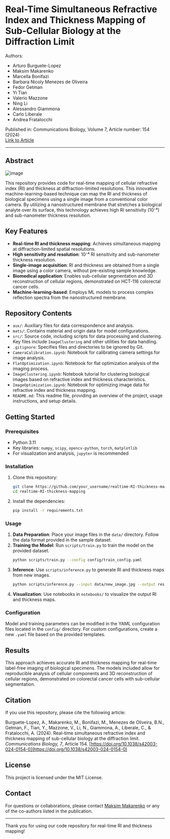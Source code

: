 # Real-Time Simultaneous Refractive Index and Thickness Mapping of Sub-Cellular Biology at the Diffraction Limit

Authors:  
- Arturo Burguete-Lopez
- Maksim Makarenko
- Marcella Bonifazi
- Barbara Nicoly Menezes de Oliveira
- Fedor Getman
- Yi Tian
- Valerio Mazzone
- Ning Li
- Alessandro Giammona
- Carlo Liberale
- Andrea Fratalocchi

Published in: Communications Biology, Volume 7, Article number: 154 (2024)  
[Link to Article](https://www.nature.com/articles/s42003-024-05839-w)

---

## Abstract

![image](https://github.com/user-attachments/assets/6240840f-0cda-4a2d-848f-d91a77ffcf04)

This repository provides code for real-time mapping of cellular refractive index (RI) and thickness at diffraction-limited resolutions. This innovative machine-learning-based technique can map the RI and thickness of biological specimens using a single image from a conventional color camera. By utilizing a nanostructured membrane that stretches a biological analyte over its surface, this technology achieves high RI sensitivity (10⁻⁴) and sub-nanometer thickness resolution.

## Key Features

- **Real-time RI and thickness mapping**: Achieves simultaneous mapping at diffraction-limited spatial resolutions.
- **High sensitivity and resolution**: 10⁻⁴ RI sensitivity and sub-nanometer thickness resolution.
- **Single-image acquisition**: RI and thickness are obtained from a single image using a color camera, without pre-existing sample knowledge.
- **Biomedical application**: Enables sub-cellular segmentation and 3D reconstruction of cellular regions, demonstrated on HCT-116 colorectal cancer cells.
- **Machine-learning-based**: Employs ML models to process complex reflection spectra from the nanostructured membrane.

## Repository Contents

- `aux/`: Auxiliary files for data correspondence and analysis.
- `mats/`: Contains material and origin data for model configurations.
- `src/`: Source code, including scripts for data processing and clustering. Key files include `ImageClustering` and other utilities for data handling.
- `.gitignore`: Specifies files and directories to be ignored by Git.
- `CameraCalibration.ipynb`: Notebook for calibrating camera settings for image analysis.
- `FlatOptimization.ipynb`: Notebook for flat optimization analysis of the imaging process.
- `ImageClustering.ipynb`: Notebook tutorial for clustering biological images based on refractive index and thickness characteristics.
- `ImageOptimization.ipynb`: Notebook for optimizing image data for refractive index and thickness mapping.
- `README.md`: This readme file, providing an overview of the project, usage instructions, and setup details.

## Getting Started

### Prerequisites

- Python 3.11
- Key libraries: `numpy`, `scipy`, `opencv-python`, `torch`, `matplotlib`
- For visualization and analysis, `jupyter` is recommended

### Installation

1. Clone this repository:
   ```bash
   git clone https://github.com/your_username/realtime-RI-thickness-mapping.git
   cd realtime-RI-thickness-mapping
   ```
2. Install the dependencies:
   ```bash
   pip install -r requirements.txt
   ```

### Usage

1. **Data Preparation**: Place your image files in the `data/` directory. Follow the data format provided in the sample dataset.
2. **Training the Model**: Run `scripts/train.py` to train the model on the provided dataset.
   ```bash
   python scripts/train.py --config config/train_config.yaml
   ```
3. **Inference**: Use `scripts/inference.py` to generate RI and thickness maps from new images.
   ```bash
   python scripts/inference.py --input data/new_image.jpg --output results/
   ```
4. **Visualization**: Use notebooks in `notebooks/` to visualize the output RI and thickness maps.

### Configuration

Model and training parameters can be modified in the YAML configuration files located in the `config/` directory. For custom configurations, create a new `.yaml` file based on the provided templates.

## Results

This approach achieves accurate RI and thickness mapping for real-time label-free imaging of biological specimens. The models included allow for reproducible analysis of cellular components and 3D reconstruction of cellular regions, demonstrated on colorectal cancer cells with sub-cellular segmentation.

## Citation

If you use this repository, please cite the following article:

Burguete-Lopez, A., Makarenko, M., Bonifazi, M., Menezes de Oliveira, B.N., Getman, F., Tian, Y., Mazzone, V., Li, N., Giammona, A., Liberale, C., & Fratalocchi, A. (2024). Real-time simultaneous refractive index and thickness mapping of sub-cellular biology at the diffraction limit. *Communications Biology, 7*, Article 154. [https://doi.org/10.1038/s42003-024-0154-0](https://doi.org/10.1038/s42003-024-0154-0)

## License

This project is licensed under the MIT License.

## Contact

For questions or collaborations, please contact [Maksim Makarenko](mailto:makarenko@kaust.edu.sa) or any of the co-authors listed in the publication.

---

Thank you for using our code repository for real-time RI and thickness mapping!
